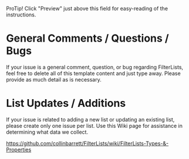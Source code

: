 ProTip! Click "Preview" just above this field for easy-reading of the instructions.

# General Comments / Questions / Bugs

If your issue is a general comment, question, or bug regarding FilterLists, feel free to delete all of this template content and just type away. Please provide as much detail as is necessary.

# List Updates / Additions

If your issue is related to adding a new list or updating an existing list, please create only one issue per list. Use this Wiki page for assistance in determining what data we collect.

https://github.com/collinbarrett/FilterLists/wiki/FilterLists-Types-&-Properties
